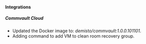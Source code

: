 
#### Integrations

##### Commvault Cloud

- Updated the Docker image to: *demisto/commvault:1.0.0.101101*.
- Adding command to add VM to clean room recovery group.